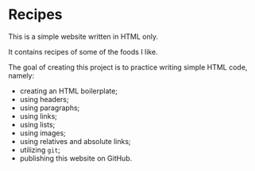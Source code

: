 # Recipes

This is a simple website written in HTML only.

It contains recipes of some of the foods I like.

The goal of creating this project is to practice writing simple HTML code,
namely:

- creating an HTML boilerplate;
- using headers;
- using paragraphs;
- using links;
- using lists;
- using images;
- using relatives and absolute links;
- utilizing `git`;
- publishing this website on GitHub.
